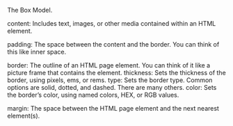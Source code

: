 The Box Model.

content: Includes text, images, or other media contained within an HTML element.

padding: The space between the content and the border. You can think of this like inner space.

border: The outline of an HTML page element. You can think of it like a picture frame that contains the element.
thickness: Sets the thickness of the border, using pixels, ems, or rems.
type: Sets the border type. Common options are solid, dotted, and dashed. There are many others.
color: Sets the border’s color, using named colors, HEX, or RGB values.

margin: The space between the HTML page element and the next nearest element(s).
